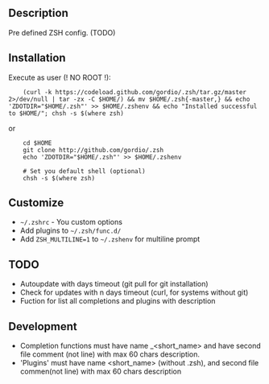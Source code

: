 Description
-----------
Pre defined ZSH config. (TODO)



Installation
------------
Execute as user (! NO ROOT !):

```
	(curl -k https://codeload.github.com/gordio/.zsh/tar.gz/master 2>/dev/null | tar -zx -C $HOME/) && mv $HOME/.zsh{-master,} && echo 'ZDOTDIR="$HOME/.zsh"' >> $HOME/.zshenv && echo "Installed successful to $HOME/"; chsh -s $(where zsh)
```

or

```
	cd $HOME
	git clone http://github.com/gordio/.zsh
	echo 'ZDOTDIR="$HOME/.zsh"' >> $HOME/.zshenv
	
	# Set you default shell (optional)
	chsh -s $(where zsh)
```



Customize
---------

- `~/.zshrc` - You custom options
- Add plugins to `~/.zsh/func.d/`
- Add `ZSH_MULTILINE=1` to `~/.zshenv` for multiline prompt



TODO
----

- Autoupdate with days timeout (git pull for git installation)
- Check for updates with n days timeout (curl, for systems without git)
- Fuction for list all completions and plugins with description



Development
-----------

- Completion functions must have name _<short_name> and have second file comment (not line) with max 60 chars description.
- 'Plugins' must have name <short_name> (without .zsh), and second file commen(not line) with max 60 chars description
